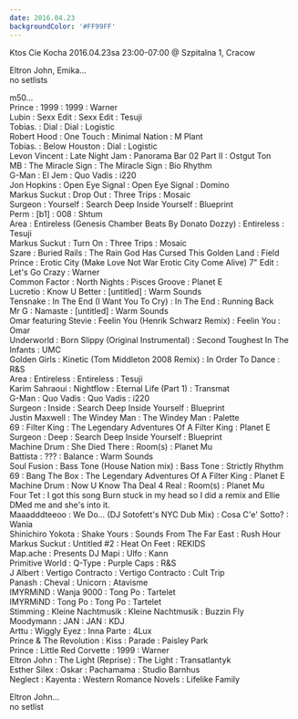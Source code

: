 ```yaml
---
date: 2016.04.23
backgroundColor: '#FF99FF'
---
```


Ktos Cie Kocha 2016.04.23sa 23:00-07:00 @ Szpitalna 1, Cracow  

Eltron John, Emika...  
no setlists  

m50...  
Prince : 1999 : 1999 : Warner  
Lubin : Sexx Edit : Sexx Edit : Tesuji  
Tobias. : Dial : Dial : Logistic  
Robert Hood : One Touch : Minimal Nation : M Plant  
Tobias. : Below Houston : Dial : Logistic  
Levon Vincent : Late Night Jam : Panorama Bar 02 Part II : Ostgut Ton  
MB : The Miracle Sign : The Miracle Sign : Bio Rhythm  
G-Man : El Jem : Quo Vadis : i220  
Jon Hopkins : Open Eye Signal : Open Eye Signal : Domino  
Markus Suckut : Drop Out : Three Trips : Mosaic  
Surgeon : Yourself : Search Deep Inside Yourself : Blueprint  
Perm : \[b1\] : 008 : Shtum  
Area : Entireless (Genesis Chamber Beats By Donato Dozzy) : Entireless : Tesuji  
Markus Suckut : Turn On : Three Trips : Mosaic  
Szare : Buried Rails : The Rain God Has Cursed This Golden Land : Field  
Prince : Erotic City (Make Love Not War Erotic City Come Alive) 7" Edit : Let's Go Crazy : Warner  
Common Factor : North Nights : Pisces Groove : Planet E  
Lucretio : Know U Better : \[untitled\] : Warm Sounds  
Tensnake : In The End (I Want You To Cry) : In The End : Running Back  
Mr G : Namaste : \[untitled\] : Warm Sounds  
Omar featuring Stevie : Feelin You (Henrik Schwarz Remix) : Feelin You : Omar  
Underworld : Born Slippy (Original Instrumental) : Second Toughest In The Infants : UMC  
Golden Girls : Kinetic (Tom Middleton 2008 Remix) : In Order To Dance : R&S  
Area : Entireless : Entireless : Tesuji  
Karim Sahraoui : Nightflow : Eternal Life (Part 1) : Transmat  
G-Man : Quo Vadis : Quo Vadis : i220  
Surgeon : Inside : Search Deep Inside Yourself : Blueprint  
Justin Maxwell : The Windey Man : The Windey Man : Palette  
69 : Filter King : The Legendary Adventures Of A Filter King : Planet E  
Surgeon : Deep : Search Deep Inside Yourself : Blueprint  
Machine Drum : She Died There : Room(s) : Planet Mu  
Battista : ??? : Balance : Warm Sounds  
Soul Fusion : Bass Tone (House Nation mix) : Bass Tone : Strictly Rhythm  
69 : Bang The Box : The Legendary Adventures Of A Filter King : Planet E  
Machine Drum : Now U Know Tha Deal 4 Real : Room(s) : Planet Mu  
Four Tet : I got this song Burn stuck in my head so I did a remix and Ellie DMed me and she's into it.  
Maaadddteeoo : We Do... (DJ Sotofett's NYC Dub Mix) : Cosa C'e' Sotto? : Wania  
Shinichiro Yokota : Shake Yours : Sounds From The Far East : Rush Hour  
Markus Suckut : Untitled #2 : Heat On Feet : REKIDS  
Map.ache : Presents DJ Mapi : Ulfo : Kann  
Primitive World : Q-Type : Purple Caps : R&S  
J Albert : Vertigo Contracto : Vertigo Contracto : Cult Trip  
Panash : Cheval : Unicorn : Atavisme  
IMYRMiND : Wanja 9000 : Tong Po : Tartelet  
IMYRMiND : Tong Po : Tong Po : Tartelet  
Stimming : Kleine Nachtmusik : Kleine Nachtmusik : Buzzin Fly  
Moodymann : JAN : JAN : KDJ  
Arttu : Wiggly Eyez : Inna Parte : 4Lux  
Prince & The Revolution : Kiss : Parade : Paisley Park  
Prince : Little Red Corvette : 1999 : Warner  
Eltron John : The Light (Reprise) : The Light : Transatlantyk  
Esther Silex : Oskar : Pachamama : Studio Barnhus  
Neglect : Kayenta : Western Romance Novels : Lifelike Family  

Eltron John...  
no setlist